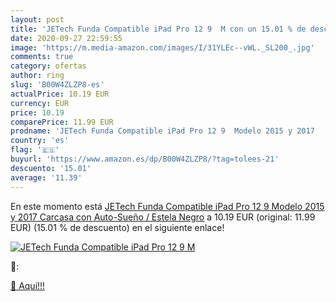 ```yaml
---
layout: post
title: 'JETech Funda Compatible iPad Pro 12 9  M con un 15.01 % de descuento'
date: 2020-09-27 22:59:55
image: 'https://m.media-amazon.com/images/I/31YLEc--vWL._SL200_.jpg'
comments: true
category: ofertas
author: ring
slug: 'B00W4ZLZP8-es'
actualPrice: 10.19 EUR
currency: EUR
price: 10.19
comparePrice: 11.99 EUR
prodname: 'JETech Funda Compatible iPad Pro 12 9  Modelo 2015 y 2017   Carcasa con Auto-Sueño / Estela  Negro'
country: 'es'
flag: '🇪🇸'
buyurl: 'https://www.amazon.es/dp/B00W4ZLZP8/?tag=tolees-21'
descuento: '15.01'
average: '11.39'
---
```


En este momento está [JETech Funda Compatible iPad Pro 12 9  Modelo 2015 y 2017   Carcasa con Auto-Sueño / Estela  Negro](https://www.amazon.es/dp/B00W4ZLZP8/?tag=tolees-21) a 10.19 EUR (original: 11.99 EUR) (15.01 %  de descuento) en el siguiente enlace!

[![JETech Funda Compatible iPad Pro 12 9  M](https://m.media-amazon.com/images/I/31YLEc--vWL._SL200_.jpg)](https://www.amazon.es/dp/B00W4ZLZP8/?tag=tolees-21)

🔎:


[🛒 Aquí!!!](https://www.amazon.es/dp/B00W4ZLZP8/?tag=tolees-21)
